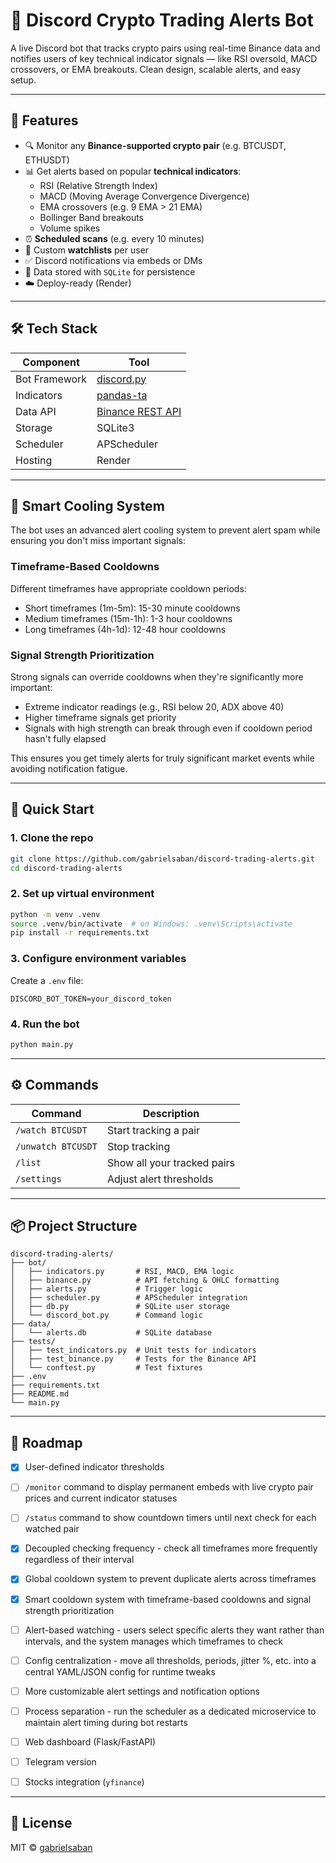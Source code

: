 # 💸 Discord Crypto Trading Alerts Bot

A live Discord bot that tracks crypto pairs using real-time Binance data and notifies users of key technical indicator signals — like RSI oversold, MACD crossovers, or EMA breakouts. Clean design, scalable alerts, and easy setup.

---

## 🔧 Features

- 🔍 Monitor any **Binance-supported crypto pair** (e.g. BTCUSDT, ETHUSDT)
- 📊 Get alerts based on popular **technical indicators**:
  - RSI (Relative Strength Index)
  - MACD (Moving Average Convergence Divergence)
  - EMA crossovers (e.g. 9 EMA > 21 EMA)
  - Bollinger Band breakouts
  - Volume spikes
- ⏰ **Scheduled scans** (e.g. every 10 minutes)
- 🧠 Custom **watchlists** per user
- ✅ Discord notifications via embeds or DMs
- 📂 Data stored with `SQLite` for persistence
- ☁️ Deploy-ready (Render)

---

## 🛠 Tech Stack

| Component | Tool |
|----------|------|
| Bot Framework | [discord.py](https://discordpy.readthedocs.io/) |
| Indicators | [pandas-ta](https://github.com/twopirllc/pandas-ta) |
| Data API | [Binance REST API](https://binance-docs.github.io/apidocs/spot/en/#kline-candlestick-data) |
| Storage | SQLite3 |
| Scheduler | APScheduler |
| Hosting | Render |

---

## 🧊 Smart Cooling System

The bot uses an advanced alert cooling system to prevent alert spam while ensuring you don't miss important signals:

### Timeframe-Based Cooldowns
Different timeframes have appropriate cooldown periods:
- Short timeframes (1m-5m): 15-30 minute cooldowns
- Medium timeframes (15m-1h): 1-3 hour cooldowns
- Long timeframes (4h-1d): 12-48 hour cooldowns

### Signal Strength Prioritization
Strong signals can override cooldowns when they're significantly more important:
- Extreme indicator readings (e.g., RSI below 20, ADX above 40)
- Higher timeframe signals get priority
- Signals with high strength can break through even if cooldown period hasn't fully elapsed

This ensures you get timely alerts for truly significant market events while avoiding notification fatigue.

---

## 🚀 Quick Start

### 1. Clone the repo

```bash
git clone https://github.com/gabrielsaban/discord-trading-alerts.git
cd discord-trading-alerts
```

### 2. Set up virtual environment

```bash
python -m venv .venv
source .venv/bin/activate  # on Windows: .venv\Scripts\activate
pip install -r requirements.txt
```

### 3. Configure environment variables

Create a `.env` file:

```dotenv
DISCORD_BOT_TOKEN=your_discord_token
```

### 4. Run the bot

```bash
python main.py
```
---

## ⚙️ Commands

| Command | Description |
|--------|-------------|
| `/watch BTCUSDT` | Start tracking a pair |
| `/unwatch BTCUSDT` | Stop tracking |
| `/list` | Show all your tracked pairs |
| `/settings` | Adjust alert thresholds |

---

## 📦 Project Structure

```
discord-trading-alerts/
├── bot/
│   ├── indicators.py       # RSI, MACD, EMA logic
│   ├── binance.py          # API fetching & OHLC formatting
│   ├── alerts.py           # Trigger logic
│   ├── scheduler.py        # APScheduler integration
│   ├── db.py               # SQLite user storage
│   └── discord_bot.py      # Command logic
├── data/
│   └── alerts.db           # SQLite database
├── tests/
│   ├── test_indicators.py  # Unit tests for indicators
│   ├── test_binance.py     # Tests for the Binance API
│   └── conftest.py         # Test fixtures
├── .env
├── requirements.txt
├── README.md
└── main.py
```

---

## 📅 Roadmap

- [X] User-defined indicator thresholds
- [ ] `/monitor` command to display permanent embeds with live crypto pair prices and current indicator statuses
- [ ] `/status` command to show countdown timers until next check for each watched pair
- [X] Decoupled checking frequency - check all timeframes more frequently regardless of their interval
- [X] Global cooldown system to prevent duplicate alerts across timeframes
- [X] Smart cooldown system with timeframe-based cooldowns and signal strength prioritization
- [ ] Alert-based watching - users select specific alerts they want rather than intervals, and the system manages which timeframes to check
- [ ] Config centralization - move all thresholds, periods, jitter %, etc. into a central YAML/JSON config for runtime tweaks
- [ ] More customizable alert settings and notification options
- [ ] Process separation - run the scheduler as a dedicated microservice to maintain alert timing during bot restarts

- [ ] Web dashboard (Flask/FastAPI)
- [ ] Telegram version
- [ ] Stocks integration (`yfinance`)

---

## 📜 License

MIT © [gabrielsaban](https://github.com/gabrielsaban)
